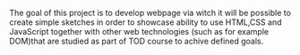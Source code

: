 The goal of this project is to develop webpage via witch it will
be possible to create simple sketches in order to showcase ability
to use HTML,CSS and JavaScript together with other web technologies
(such as for example DOM)that are studied as part of TOD course
to achive defined goals.